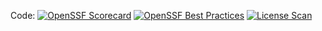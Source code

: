 Code: [![OpenSSF Scorecard](https://api.securityscorecards.dev/projects/github.com/johnny-mai7/johnnymai/badge)](https://securityscorecards.dev/viewer/?uri=github.com/johnny-mai7/johnnymai)
[![OpenSSF Best Practices](https://img.shields.io/badge/OpenSSF-Best%20Practices-green)](https://securityscorecards.dev/viewer/?uri=github.com/johnny-mai7/johnnymai)
[![License Scan](https://img.shields.io/badge/License-Scan-blue)](https://securityscorecards.dev/viewer/?uri=github.com/johnny-mai7/johnnymai)

